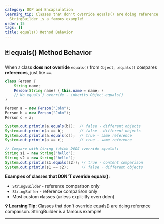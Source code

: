 ```yaml
---
category: OOP and Encapsulation
learning_tip: Classes that don't override equals() are doing reference comparison.
  StringBuilder is a famous example!
order: 15
tags: []
title: equals() Method Behavior
---
```


## 🃏 equals() Method Behavior

When a class **does not override** `equals()` from `Object`, `.equals()` compares **references**, just like `==`.

```java
class Person {
    String name;
    Person(String name) { this.name = name; }
    // No equals() override - inherits Object.equals()
}

Person a = new Person("John");
Person b = new Person("John");
Person c = a;

System.out.println(a.equals(b));  // false - different objects
System.out.println(a == b);       // false - different objects  
System.out.println(a.equals(c));  // true - same reference
System.out.println(a == c);       // true - same reference

// Compare with String (which DOES override equals):
String s1 = new String("hello");
String s2 = new String("hello");
System.out.println(s1.equals(s2)); // true - content comparison
System.out.println(s1 == s2);      // false - different objects
```

**Examples of classes that DON'T override equals():**
- `StringBuilder` - reference comparison only
- `StringBuffer` - reference comparison only
- Most custom classes (unless explicitly overridden)

**💡 Learning Tip:** Classes that don't override equals() are doing reference comparison. StringBuilder is a famous example!

---